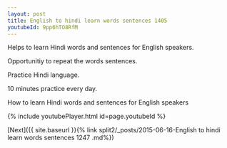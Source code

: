```yaml
---
layout: post
title: English to hindi learn words sentences 1405 
youtubeId: 9pp6hTO8RfM
---
```

 
 
Helps to learn Hindi words and sentences for English speakers.

Opportunitiy to repeat the words sentences. 

Practice Hindi language. 
 
10 minutes practice every day. 
 
How to learn Hindi words and sentences for English speakers 
 
{% include youtubePlayer.html id=page.youtubeId %}
 
 
[Next]({{ site.baseurl }}{% link  split2/_posts/2015-06-16-English to hindi learn words sentences 1247 .md%})
 
